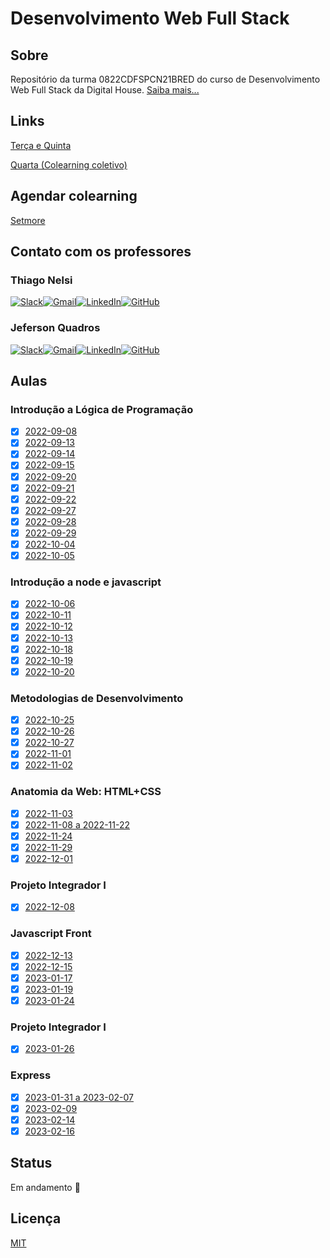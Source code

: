 # Desenvolvimento Web Full Stack

## Sobre

Repositório da turma 0822CDFSPCN21BRED do curso de Desenvolvimento Web Full Stack da Digital House. [Saiba mais...](https://www.digitalhouse.com/br/produtos/programacao/desenvolvimento-web-full-stack)

## Links

[Terça e Quinta](https://digitalhouse.zoom.us/j/95349644844)

[Quarta (Colearning coletivo)](https://digitalhouse.zoom.us/j/95349644844)

## Agendar colearning

[Setmore](https://booking.setmore.com/scheduleappointment/78fd3a05-18b4-4e19-863e-6766e7cff22b/services/17cff5de-1fb1-4086-965a-ddfb49ce44c5?source=easyshare)

## Contato com os professores

### Thiago Nelsi

[![Slack](https://img.shields.io/badge/Slack-4A154B?style=for-the-badge&logo=slack&logoColor=white)](https://alunos-dhbr.slack.com/team/U03ACFS3F09)[![Gmail](https://img.shields.io/badge/Gmail-D14836?style=for-the-badge&logo=gmail&logoColor=white)](mailto:tcouto@digitalhouse.com)[![LinkedIn](https://img.shields.io/badge/linkedin-%230077B5.svg?style=for-the-badge&logo=linkedin&logoColor=white)](https://www.linkedin.com/in/thiagonelsi/)[![GitHub](https://img.shields.io/badge/github-%23121011.svg?style=for-the-badge&logo=github&logoColor=white)](https://github.com/ThiagoNelsi)

### Jeferson Quadros

[![Slack](https://img.shields.io/badge/Slack-4A154B?style=for-the-badge&logo=slack&logoColor=white)](https://alunos-dhbr.slack.com/team/U043Y2EGTLH)[![Gmail](https://img.shields.io/badge/Gmail-D14836?style=for-the-badge&logo=gmail&logoColor=white)](mailto:jeferson.quadros@digitalhouse.com)[![LinkedIn](https://img.shields.io/badge/linkedin-%230077B5.svg?style=for-the-badge&logo=linkedin&logoColor=white)](https://www.linkedin.com/in/jeferson-freitas-quadros-3b950049/)[![GitHub](https://img.shields.io/badge/github-%23121011.svg?style=for-the-badge&logo=github&logoColor=white)](https://github.com/pianeiro)

## Aulas

### Introdução a Lógica de Programação

- [x] [2022-09-08](./2022-09-08/README.md)
- [x] [2022-09-13](./2022-09-13/README.md)
- [x] [2022-09-14](./2022-09-14/README.md)
- [x] [2022-09-15](./2022-09-15/README.md)
- [x] [2022-09-20](./2022-09-20/README.md)
- [x] [2022-09-21](./2022-09-21/README.md)
- [x] [2022-09-22](./2022-09-22/README.md)
- [x] [2022-09-27](./2022-09-27/README.md)
- [x] [2022-09-28](./2022-09-28/README.md)
- [x] [2022-09-29](./2022-09-29/README.md)
- [x] [2022-10-04](./2022-10-04/README.md)
- [x] [2022-10-05](./2022-10-05/README.md)

### Introdução a node e javascript

- [x] [2022-10-06](./2022-10-06/README.md)
- [x] [2022-10-11](./2022-10-11/README.md)
- [x] [2022-10-12](./2022-10-12/README.md)
- [x] [2022-10-13](./2022-10-13/README.md)
- [x] [2022-10-18](./2022-10-18/README.md)
- [x] [2022-10-19](./2022-10-19/README.md)
- [x] [2022-10-20](./2022-10-20/README.md)

### Metodologias de Desenvolvimento

- [x] [2022-10-25](./2022-10-25/README.md)
- [x] [2022-10-26](./2022-10-26/README.md)
- [x] [2022-10-27](./2022-10-27/README.md)
- [x] [2022-11-01](./2022-11-01/README.md)
- [x] [2022-11-02](./2022-11-02/README.md)

### Anatomia da Web: HTML+CSS

- [x] [2022-11-03](./2022-11-03/README.md)
- [x] [2022-11-08 a 2022-11-22](./2022-11-08/README.md)
- [x] [2022-11-24](./2022-11-24/README.md)
- [x] [2022-11-29](./2022-11-29/README.md)
- [x] [2022-12-01](./2022-12-01/README.md)

### Projeto Integrador I

- [x] [2022-12-08](./2022-12-08/README.md)

### Javascript Front

- [x] [2022-12-13](./2022-12-13/README.md)
- [x] [2022-12-15](./2022-12-15/README.md)
- [x] [2023-01-17](./2023-01-17/README.md)
- [x] [2023-01-19](./2023-01-19/README.md)
- [x] [2023-01-24](./2023-01-24/README.md)

### Projeto Integrador I

- [x] [2023-01-26](./2023-01-26/README.md)

### Express

- [x] [2023-01-31 a 2023-02-07](./2023-01-31/README.md)
- [x] [2023-02-09](./2023-02-09/README.md)
- [x] [2023-02-14](./2023-02-14/README.md)
- [x] [2023-02-16](./2023-02-16/README.md)

## Status

Em andamento 🚧

## Licença

[MIT](./LICENSE)
